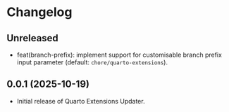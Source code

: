 # Changelog

## Unreleased

- feat(branch-prefix): implement support for customisable branch prefix input parameter (default: `chore/quarto-extensions`).

## 0.0.1 (2025-10-19)

- Initial release of Quarto Extensions Updater.

